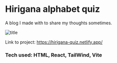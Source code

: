 # Hirigana alphabet quiz
A blog I made with to share my thoughts sometimes. 

![title](public/githubimage.png)

Link to project: https://hirigana-quiz.netlify.app/


### Tech used: HTML, React, TailWind, Vite


